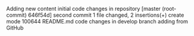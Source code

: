 Adding new content
initial code changes in repository
[master (root-commit) 646f54d] second commit
 1 file changed, 2 insertions(+)
 create mode 100644 README.md
code changes in develop branch
adding from GitHub

